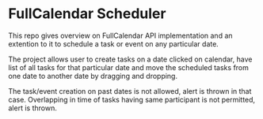 # FullCalendar Scheduler 

This repo gives overview on FullCalendar API implementation and an extention to it to schedule a task or event on any particular date.

The project allows user to create tasks on a date clicked on calendar, have list of all tasks for that particular date and move the 
scheduled tasks from one date to another date by dragging and dropping.

The task/event creation on past dates is not allowed, alert is thrown in that case. Overlapping in time of tasks having same participant 
is not permitted, alert is thrown.

